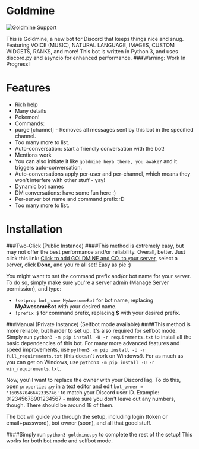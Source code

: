 # Goldmine
<a href="https://discord.gg/dwykTHc"><img src="https://discordapp.com/api/guilds/239772188649979904/widget.png?" alt="Goldmine Support"></a>

This is Goldmine, a new bot for Discord that keeps things nice and snug.
Featuring VOICE (MUSIC), NATURAL LANGUAGE, IMAGES, CUSTOM WIDGETS, RANKS, and more!
This bot is written in Python 3, and uses discord.py and asyncio for enhanced performance.
###Warning: Work In Progress!

# Features
- Rich help
- Many details
- Pokemon!
- Commands:
 - purge [channel] - Removes all messages sent by this bot in the specified channel.
 - Too many more to list.
- Auto-conversation: start a friendly conversation with the bot!
 - Mentions work
 - You can also initiate it like `goldmine heya there, you awake?` and it triggers auto-conversation.
 - Auto-conversations apply per-user and per-channel, which means they won't interfere with other stuff - yay!
 - Dynamic bot names
- DM conversations: have some fun here :)
- Per-server bot name and command prefix :D
- Too many more to list.

# Installation
###Two-Click (Public Instance)
####This method is extremely easy, but may not offer the best performance and/or reliability. Overall, better.
Just click this link: [Click to add GOLDMINE and CO. to your server](https://discordapp.com/api/oauth2/authorize?client_id=239775420470394897&scope=bot&permissions=66321471 "Click to add GOLDMINE to your server!"), select a server, click **Done**, and you're all set! Easy as pie :)

You might want to set the command prefix and/or bot name for your server.
To do so, simply make sure you're a server admin (Manage Server permission), and type: 
 - `!setprop bot_name MyAwesomeBot` for bot name, replacing **MyAwesomeBot** with your desired name.
 - `!prefix $` for command prefix, replacing **$** with your desired prefix.

###Manual (Private Instance) (Selfbot mode available)
####This method is more reliable, but harder to set up. It's also required for selfbot mode.
Simply run `python3 -m pip install -U -r requirements.txt` to install all the basic dependencies of this bot. 
For many more advanced features and speed improvements, use `python3 -m pip install -U -r full_requirements.txt` (this doesn't work on Windows!).
For as much as you can get on Windows, use `python3 -m pip install -U -r win_requirements.txt`.

Now, you'll want to replace the owner with your DiscordTag.
To do this, open `properties.py` in a text editor and edit `bot_owner = '160567046642335746'` to match your Discord user ID.
Example: 012345678901234567 - make sure you don't leave out any numbers, though.
There should be around 18 of them.

The bot will guide you through the setup, including login (token or email+password),
bot owner (soon), and all that good stuff.

####Simply run `python3 goldmine.py` to complete the rest of the setup! This works for both bot mode and selfbot mode.
